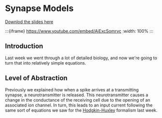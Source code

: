 # Synapse Models

[Downlod the slides here](W2-V3-synapse-models.pptx)

:::{iframe} https://www.youtube.com/embed/AiExcSomrvc
:width: 100%
:::

## Introduction

Last week we went through a lot of detailed biology, and now we're going to turn that into relatively simple equations.

## Level of Abstraction

Previously we explained how when a spike arrives at a transmitting synapse, a neurotransmitter is released. This neurotransmitter causes a change in the conductance of the receiving cell due to the opening of an associated ion channel. In turn, this leads to an input current following the same sort of equations we saw for the [Hodgkin-Huxley](https://neuro4ml.github.io/neuro4ml-beta.github.io/biophysical-models#hodgkin-huxely-type-neuron) formalism last week.